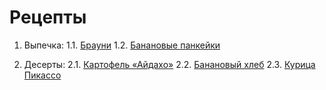 # Рецепты

1. Выпечка:
 1.1. [Брауни](brownie.md)
 1.2. [Банановые панкейки](bananaPancake.md)

2. Десерты:
 2.1. [Картофель «Айдахо»](idahoPotatoes.md)
 2.2. [Банановый хлеб](bananaBread.md)
 2.3. [Курица Пикассо](picassoChicken.md)